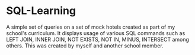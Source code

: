 <h1>SQL-Learning</h1>
A simple set of queries on a set of mock hotels created as part of my school's curriculum. It displays usage of various SQL commands such as LEFT JOIN, INNER JOIN, NOT EXISTS, NOT IN, MINUS, INTERSECT among others. This was created by myself and another school member.
